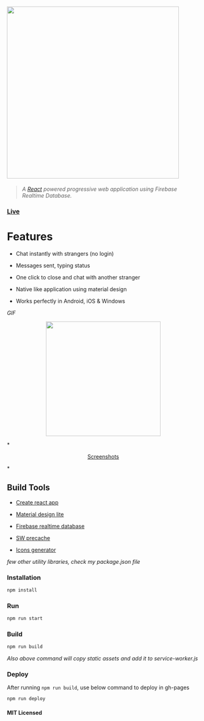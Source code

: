 # <img src="https://raw.githubusercontent.com/gokulkrishh/anonymous-web/master/screenshot/logo.png" width="450px" />

> *A <a href="https://facebook.github.io/react/">React</a> powered progressive web application using Firebase Realtime Database.*

### [Live](https://anonymouschat.in)

# Features

 - Chat instantly with strangers (no login)

 - Messages sent, typing status

 - One click to close and chat with another stranger

 - Native like application using material design

 - Works perfectly in Android, iOS & Windows

*GIF*

<p align="center">
  <img src="https://raw.githubusercontent.com/gokulkrishh/anonymous-web/master/screenshot/anonymous.gif" width="300px">
</p>

*<p align="center">
<a href="https://github.com/gokulkrishh/anonymous-web/blob/master/screenshot/README.md">Screenshots</a>
</p>*

## Build Tools

-  <a href="https://github.com/facebookincubator/create-react-app">Create react app</a>

- <a href="https://getmdl.io">Material design lite</a>

- <a href="https://firebase.google.com/docs/web/setup">Firebase realtime database</a>

- <a href="https://github.com/GoogleChrome/sw-precache">SW precache</a>

- <a href="http://realfavicongenerator.net/">Icons generator</a>

*few other utility libraries, check my package.json file*

### Installation

````sh
npm install
````

### Run

````sh
npm run start
````

### Build

````sh
npm run build
````

*Also above command will copy static assets and add it to service-worker.js*

### Deploy

After running `npm run build`, use below command to deploy in gh-pages

````sh
npm run deploy
````

#### MIT Licensed
